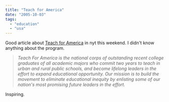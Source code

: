 ```yaml
---
title: "Teach for America"
date: "2005-10-03"
tags: 
  - "education"
  - "usa"
---
```


Good article about [Teach for America](http://www.teachforamerica.org/flash_movie.html) in nyt this weekend. I didn't know anything about the program.

> _Teach For America is the national corps of outstanding recent college graduates of all academic majors who commit two years to teach in urban and rural public schools, and become lifelong leaders in the effort to expand educational opportunity. Our mission is to build the movement to eliminate educational inequity by enlisting some of our nation's most promising future leaders in the effort._

Inspiring.
